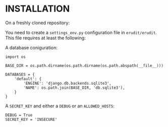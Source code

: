 # INSTALLATION

On a freshly cloned repository:

You need to create a `settings_env.py` configuration file in `erudit/erudit`. This file requires at least the following:


A database coniguration:

```
import os

BASE_DIR = os.path.dirname(os.path.dirname(os.path.abspath(__file__)))

DATABASES = {
    'default': {
        'ENGINE': 'django.db.backends.sqlite3',
        'NAME': os.path.join(BASE_DIR, 'db.sqlite3'),
    }
}
```

A `SECRET_KEY` and either a `DEBUG` or an `ALLOWED_HOSTS`:

```
DEBUG = True
SECRET_KEY = 'INSECURE'
```
